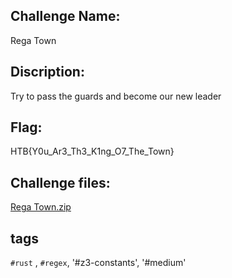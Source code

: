 Challenge Name: 
----------------------------
Rega Town

Discription: 
----------------------------
Try to pass the guards and become our new leader

Flag:
----------------------------
HTB{Y0u_Ar3_Th3_K1ng_O7_The_Town}

Challenge files:
----------------------------
[Rega Town.zip](https://github.com/YoungFlexerGR/challDev/files/11904542/Fast_Hands.zip)

tags
----------------------------
`#rust` , `#regex`, '#z3-constants', '#medium'
